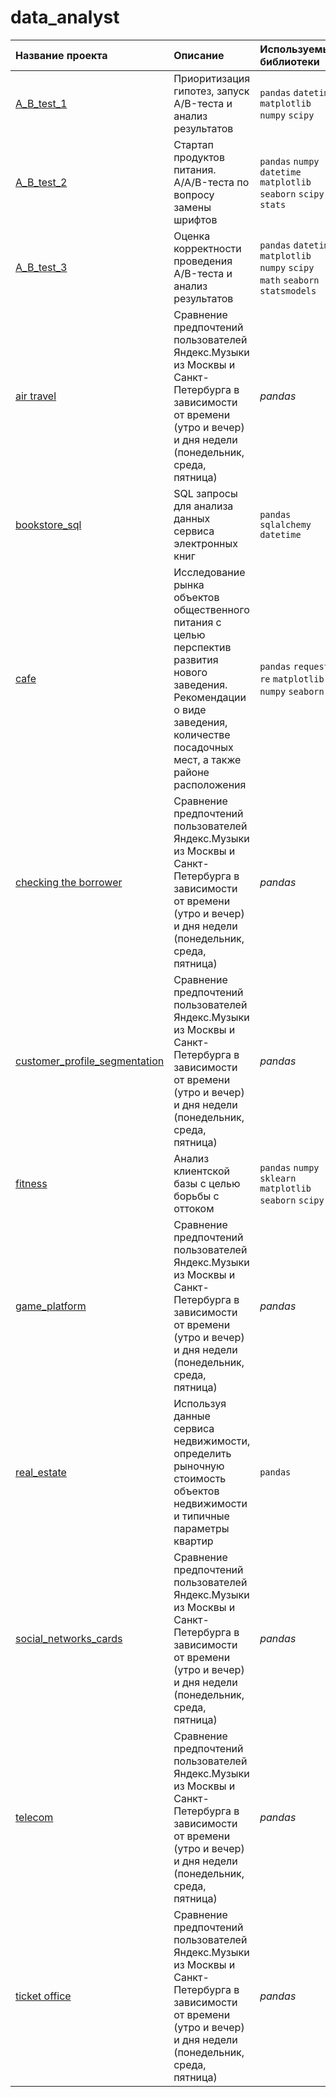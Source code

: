 # data_analyst
| Название проекта | Описание | Используемые библиотеки | 
| :---------------------- | :---------------------- | :---------------------- |
| [A_B_test_1](https://github.com/KseniyaCherednikova/data_analyst/blob/main/A_B_test_1/A_B_test_1.ipynb "A_B_test_1")| Приоритизация гипотез, запуск A/B-теста и анализ результатов| `pandas` `datetime` `matplotlib` `numpy` `scipy`|
| [A_B_test_2](https://github.com/KseniyaCherednikova/data_analyst/blob/main/A_B_test_2/A_B_test_2.ipynb "A_B_test_2")| Cтартап продуктов питания. A/A/B-теста по вопросу замены шрифтов| `pandas` `numpy` `datetime` `matplotlib` `seaborn` `scipy` `stats`|
| [A_B_test_3](https://github.com/KseniyaCherednikova/data_analyst/blob/main/A_B_test_3/A_B_test_3.ipynb "A_B_test_3")| Оценка корректности проведения A/B-теста и анализ результатов|  `pandas` `datetime` `matplotlib` `numpy` `scipy` `math` `seaborn` `statsmodels`|
| [air travel](https://github.com/KseniyaCherednikova/data_analyst/blob/main/air%20travel/air_travel.ipynb "air travel")| Сравнение предпочтений пользователей Яндекс.Музыки из Москвы и Санкт-Петербурга в зависимости от времени (утро и вечер) и дня недели (понедельник, среда, пятница)| *pandas* |
| [bookstore_sql](https://github.com/KseniyaCherednikova/data_analyst/blob/main/bookstore_sql/bookstore_sql.ipynb "bookstore_sql")| SQL запросы для анализа данных сервиса электронных книг|`pandas` `sqlalchemy` `datetime`|
| [cafe](https://github.com/KseniyaCherednikova/data_analyst/blob/main/cafe/cafe.ipynb "cafe")| Исследование рынка объектов общественного питания с целью перспектив развития нового заведения. Рекомендации о виде заведения, количестве посадочных мест, а также районе расположения| `pandas` `requests` `re` `matplotlib` `numpy` `seaborn`|
| [checking the borrower](https://github.com/KseniyaCherednikova/data_analyst/blob/main/checking%20the%20borrower/checking_the_borrower.ipynb "checking the borrower")| Сравнение предпочтений пользователей Яндекс.Музыки из Москвы и Санкт-Петербурга в зависимости от времени (утро и вечер) и дня недели (понедельник, среда, пятница)| *pandas* |
| [customer_profile_segmentation](https://github.com/KseniyaCherednikova/data_analyst/blob/main/customer_profile_segmentation/customer_profile_segmentation.ipynb "customer_profile_segmentation")| Сравнение предпочтений пользователей Яндекс.Музыки из Москвы и Санкт-Петербурга в зависимости от времени (утро и вечер) и дня недели (понедельник, среда, пятница)| *pandas* |
| [fitness](https://github.com/KseniyaCherednikova/data_analyst/blob/main/fitness/fitness.ipynb "fitness")| Анализ клиентской базы с целью борьбы с оттоком| `pandas` `numpy` `sklearn` `matplotlib` `seaborn` `scipy`|
| [game_platform](https://github.com/KseniyaCherednikova/data_analyst/blob/main/game_platform/games_platform.ipynb "game_platform")| Сравнение предпочтений пользователей Яндекс.Музыки из Москвы и Санкт-Петербурга в зависимости от времени (утро и вечер) и дня недели (понедельник, среда, пятница)| *pandas* |
| [real_estate](https://github.com/KseniyaCherednikova/data_analyst/blob/main/real_estate/real_estate.ipynb "real_estate")| Используя данные сервиса недвижимости, определить рыночную стоимость объектов недвижимости и типичные параметры квартир| `pandas`|
| [social_networks_cards](https://github.com/KseniyaCherednikova/data_analyst/blob/main/social_networks_cards/DB.txt "social_networks_cards")| Сравнение предпочтений пользователей Яндекс.Музыки из Москвы и Санкт-Петербурга в зависимости от времени (утро и вечер) и дня недели (понедельник, среда, пятница)| *pandas* |
| [telecom](https://github.com/KseniyaCherednikova/data_analyst/blob/main/telecom/telecom.ipynb "telecom")| Сравнение предпочтений пользователей Яндекс.Музыки из Москвы и Санкт-Петербурга в зависимости от времени (утро и вечер) и дня недели (понедельник, среда, пятница)| *pandas* |
| [ticket office](https://github.com/KseniyaCherednikova/data_analyst/blob/main/ticket%20office/ticket%20office.ipynb "ticket office")| Сравнение предпочтений пользователей Яндекс.Музыки из Москвы и Санкт-Петербурга в зависимости от времени (утро и вечер) и дня недели (понедельник, среда, пятница)| *pandas* |
